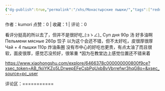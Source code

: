 ```yaml
---
{"dg-publish":true,"permalink":"/xhs/Монастырские пышки/","tags":["rednote","圣彼得堡"],"created":"2025-03-17T22:19:31.476+08:00","updated":"2025-03-19T21:49:50.480+08:00"}
---
```


作者：kumori
点赞：0   |   收藏：1   |   评论：0

看评分挺高的所以去了，但并不是很好吃_(:зゝ∠)_
Суп дня 90р 汤 好多油啊
Пельмени мясные 260р 饺子 以为这个会还不错，但不太好吃，皮很厚很厚
Чай + 4 пышки 110р 炸油条圈 没有市中心的好吃也更贵，有点太油了而且很软，面皮很厚，感觉芯没煎好，很笨重
*因为在教堂边上感觉位置还不错来着

https://www.xiaohongshu.com/explore/6466378c000000000800f9ce?xsec_token=AB_fkiiYKZo5LDrwepEFeCsbPqUxbBvVbrrefwr3hqG8o=&xsec_source=pc_user

评论区：===========

